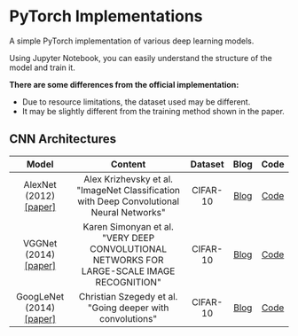 # PyTorch Implementations

A simple PyTorch implementation of various deep learning models.

Using Jupyter Notebook, you can easily understand the structure of the model and train it.

**There are some differences from the official implementation:**
- Due to resource limitations, the dataset used may be different.
- It may be slightly different from the training method shown in the paper.

## CNN Architectures

| **Model** | **Content** | **Dataset** | **Blog** | **Code** |
|:---------:|:-----------:|:-----------:|:--------:|:--------:|
| AlexNet (2012) [[paper]](https://proceedings.neurips.cc/paper/2012/file/c399862d3b9d6b76c8436e924a68c45b-Paper.pdf) | Alex Krizhevsky et al. "ImageNet Classification with Deep Convolutional Neural Networks" | CIFAR-10 | [Blog](https://devlee247.com/papers/2022-06-13-alexnet/) | [Code](CNN/AlexNet.ipynb) |
| VGGNet (2014) [[paper]](https://arxiv.org/pdf/1409.1556.pdf) | Karen Simonyan et al. "VERY DEEP CONVOLUTIONAL NETWORKS FOR LARGE-SCALE IMAGE RECOGNITION" | CIFAR-10 | [Blog](https://devlee247.com/papers/2022-06-16-vggnet/) | [Code](CNN/VGGNet.ipynb) |
| GoogLeNet (2014) [[paper]](https://arxiv.org/pdf/1409.4842.pdf) | Christian Szegedy et al. "Going deeper with convolutions" | CIFAR-10 | [Blog](https://devlee247.com/papers/2022-06-20-googlenet/) | [Code](CNN/GoogLeNet.ipynb) |